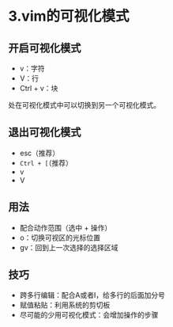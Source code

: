 # 3.vim的可视化模式

## 开启可视化模式
- v：字符
- V：行
- Ctrl + v：块

处在可视化模式中可以切换到另一个可视化模式。

## 退出可视化模式
- esc（推荐）
- `Ctrl + [`（推荐）
- v
- V

## 用法
- 配合动作范围（选中 + 操作）
- o：切换可视区的光标位置
- gv：回到上一次选择的选择区域

## 技巧
- 跨多行编辑：配合A或者I，给多行的后面加分号
- 赋值粘贴：利用系统的剪切板
- 尽可能的少用可视化模式：会增加操作的步骤
